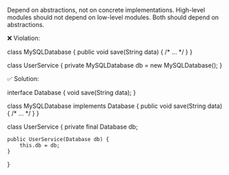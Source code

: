 Depend on abstractions, not on concrete implementations.
 High-level modules should not depend on low-level modules. Both should depend on abstractions.

❌ Violation:

class MySQLDatabase {
    public void save(String data) { /* ... */ }
}

class UserService {
    private MySQLDatabase db = new MySQLDatabase();
}

✅ Solution:

interface Database {
    void save(String data);
}

class MySQLDatabase implements Database {
    public void save(String data) { /* ... */ }
}

class UserService {
    private final Database db;

    public UserService(Database db) {
        this.db = db;
    }
}

